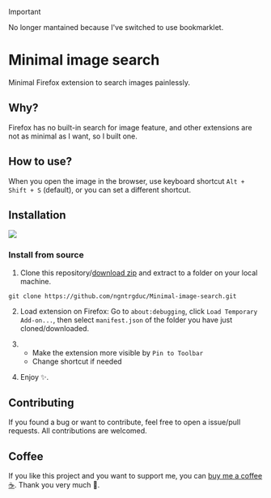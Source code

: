 > [!IMPORTANT]
> No longer mantained because I've switched to use bookmarklet.

# Minimal image search
Minimal Firefox extension to search images painlessly.

## Why?
Firefox has no built-in search for image feature, and other extensions are not as minimal
as I want, so I built one.

## How to use?
When you open the image in the browser, use keyboard shortcut `Alt + Shift + S` (default), or you can set a different shortcut.

## Installation
[![](https://extensionworkshop.com/assets/img/documentation/publish/get-the-addon-178x60px.dad84b42.png)](https://addons.mozilla.org/en-US/firefox/addon/minimal-image-search/)

### Install from source
1. Clone this repository/[download zip](https://github.com/ngntrgduc/Minimal-image-search/archive/refs/heads/master.zip) and extract to a folder on your local machine.

```git
git clone https://github.com/ngntrgduc/Minimal-image-search.git
```

2. Load extension on Firefox:
Go to `about:debugging`, click `Load Temporary Add-on...`, then select `manifest.json` of the folder you have just cloned/downloaded.

3. 
   - Make the extension more visible by `Pin to Toolbar`
   - Change shortcut if needed

4. Enjoy ✨. 


## Contributing
If you found a bug or want to contribute, feel free to open a issue/pull requests. 
All contributions are welcomed.

## Coffee
If you like this project and you want to support me, you can 
[buy me a coffee :coffee:](https://ko-fi.com/ngntrgduc). Thank you very much 💖.